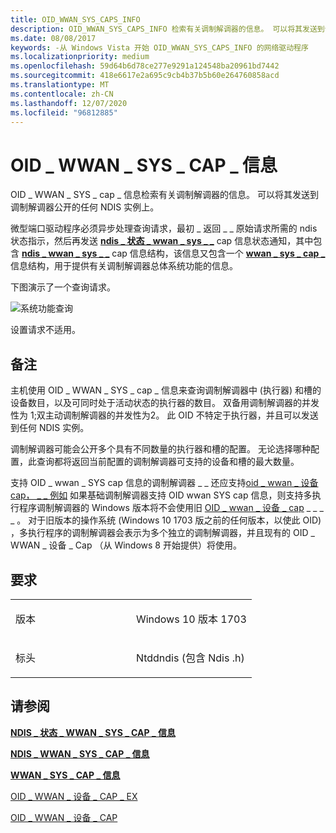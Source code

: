 ```yaml
---
title: OID_WWAN_SYS_CAPS_INFO
description: OID_WWAN_SYS_CAPS_INFO 检索有关调制解调器的信息。 可以将其发送到调制解调器公开的任何 NDIS 实例上。
ms.date: 08/08/2017
keywords: -从 Windows Vista 开始 OID_WWAN_SYS_CAPS_INFO 的网络驱动程序
ms.localizationpriority: medium
ms.openlocfilehash: 59d64b6d78ce277e9291a124548ba20961bd7442
ms.sourcegitcommit: 418e6617e2a695c9cb4b37b5b60e264760858acd
ms.translationtype: MT
ms.contentlocale: zh-CN
ms.lasthandoff: 12/07/2020
ms.locfileid: "96812885"
---
```

# <a name="oid_wwan_sys_caps_info"></a>OID \_ WWAN \_ SYS \_ CAP \_ 信息


OID \_ WWAN \_ SYS \_ cap \_ 信息检索有关调制解调器的信息。 可以将其发送到调制解调器公开的任何 NDIS 实例上。

微型端口驱动程序必须异步处理查询请求，最初 \_ 返回 \_ \_ 原始请求所需的 ndis 状态指示，然后再发送 [**ndis \_ 状态 \_ wwan \_ sys \_ \_**](./ndis-status-wwan-sys-caps.md) cap 信息状态通知，其中包含 [**ndis \_ wwan \_ sys \_ \_**](/windows-hardware/drivers/ddi/ndiswwan/ns-ndiswwan-_ndis_wwan_sys_caps_info) cap 信息结构，该信息又包含一个 [**wwan \_ sys \_ cap \_**](/windows-hardware/drivers/ddi/wwan/ns-wwan-_wwan_sys_caps_info) 信息结构，用于提供有关调制解调器总体系统功能的信息。

下图演示了一个查询请求。

![系统功能查询](images/multi-SIM_5_systemCapabilityQuery.png)

设置请求不适用。

<a name="remarks"></a>备注
-------

主机使用 OID \_ WWAN \_ SYS \_ cap \_ 信息来查询调制解调器中 (执行器) 和槽的设备数目，以及可同时处于活动状态的执行器的数目。 双备用调制解调器的并发性为 1;双主动调制解调器的并发性为2。 此 OID 不特定于执行器，并且可以发送到任何 NDIS 实例。

调制解调器可能会公开多个具有不同数量的执行器和槽的配置。 无论选择哪种配置，此查询都将返回当前配置的调制解调器可支持的设备和槽的最大数量。

支持 OID \_ wwan \_ SYS cap 信息的调制解调器 \_ \_ 还应支持[oid \_ wwan \_ 设备 cap， \_ \_ 例如](oid-wwan-device-caps-ex.md) 如果基础调制解调器支持 OID wwan SYS cap 信息，则支持多执行程序调制解调器的 Windows 版本将不会使用旧 [OID \_ wwan \_ 设备 \_ cap](oid-wwan-device-caps.md) \_ \_ \_ \_ 。 对于旧版本的操作系统 (Windows 10 1703 版之前的任何版本，以使此 OID) ，多执行程序的调制解调器会表示为多个独立的调制解调器，并且现有的 OID \_ WWAN \_ 设备 \_ Cap （从 Windows 8 开始提供）将使用。

<a name="requirements"></a>要求
------------

<table>
<colgroup>
<col width="50%" />
<col width="50%" />
</colgroup>
<tbody>
<tr class="odd">
<td><p>版本</p></td>
<td><p>Windows 10 版本 1703</p></td>
</tr>
<tr class="even">
<td><p>标头</p></td>
<td>Ntddndis (包含 Ndis .h) </td>
</tr>
</tbody>
</table>

## <a name="see-also"></a>请参阅


[**NDIS \_ 状态 \_ WWAN \_ SYS \_ CAP \_ 信息**](./ndis-status-wwan-sys-caps.md)

[**NDIS \_ WWAN \_ SYS \_ CAP \_ 信息**](/windows-hardware/drivers/ddi/ndiswwan/ns-ndiswwan-_ndis_wwan_sys_caps_info)

[**WWAN \_ SYS \_ CAP \_ 信息**](/windows-hardware/drivers/ddi/wwan/ns-wwan-_wwan_sys_caps_info)

[OID \_ WWAN \_ 设备 \_ CAP \_ EX](oid-wwan-device-caps-ex.md)

[OID \_ WWAN \_ 设备 \_ CAP](oid-wwan-device-caps.md)

 

